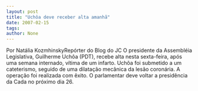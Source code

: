 ```yaml
---
layout: post
title: "Uchôa deve receber alta amanhã"
date: 2007-02-15
tags: 
author: None
---
```

Por Natália KozmhinskyRepórter do Blog do JC 
O presidente da Assembléia Legislativa, Guilherme Uchôa (PDT), recebe alta nesta sexta-feira, após uma semana internado, vítima de um infarto. Uchôa foi submetido a um cateterismo, seguido de uma dilatação mecânica da lesão coronária. A operação foi realizada com êxito. O parlamentar deve voltar a presidência da Cada no próximo dia 26.&nbsp;  